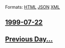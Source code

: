 
Formats: [HTML](1999/07/22/index.html)  [JSON](1999/07/22/index.json)  [XML](1999/07/22/index.xml)  

## [1999-07-22](/news/1999/07/22/index.md)

## [Previous Day...](/news/1999/07/21/index.md)

